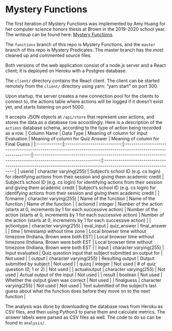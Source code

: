 # Mystery Functions

The first iteration of Mystery Functions was implemented by Amy Huang for her computer science honors thesis at Brown in the 2019-2020 school year. The writeup can be found here: [Mystery Functions](https://cs.brown.edu/research/pubs/theses/ugrad/2020/huang.amy.pdf).

The `functions` branch of this repo is Mystery Functions, and the `master` branch of this repo is Mystery Predicates. The master branch has the most cleaned up and commented source files.

Both versions of the web application consist of a node.js server and a React client; it is deployed on Heroku with a Postgres database.

The `client/` directory contains the React client. The client can be started remotely from the `client/` directory using yarn: “yarn start” on port 300.

Upon startup, the server creates a new connection pool for the clients to connect to, the actions table where actions will be logged if it doesn’t exist yet, and starts listening on port 5000.

It accepts JSON objects at `/api/store` that represent user actions, and stores the data as a database row accordingly. Here is a description of the `actions` database schema, according to the type of action being recorded as a row.
|  Column Name |          Data Type          |                                     Meaning of column for Input Evaluation                                     |                                        Meaning of column for Quiz Answer                                       |                                         Meaning of column for Final Guess                                        |
|:------------:|:---------------------------:|:--------------------------------------------------------------------------------------------------------------:|:--------------------------------------------------------------------------------------------------------------:|:----------------------------------------------------------------------------------------------------------------:|
|    userid    |   character varying(255)    | Subject’s school ID (e.g. cs login) for identifying actions from their session and giving them academic credit | Subject’s school ID (e.g. cs login) for identifying actions from their session and giving them academic credit |  Subject’s school ID (e.g. cs login) for identifying actions from their session and giving them academic credit  |
|    fcnname   |   character varying(255)    |                                              Name of the function                                              |                                              Name of the function                                              |                                               Name of the function                                               |
|   actionid   |           integer           |                 Number of the action (starts at 0, increments by 1 for each successive action)                 |                 Number of the action (starts at 0, increments by 1 for each successive action)                 |                  Number of the action (starts at 0, increments by 1 for each successive action)                  |
|  actiontype  |   character varying(255)    |                                                   eval_input                                                   |                                                   quiz_answer                                                  |                                                   final_answer                                                   |
|     time     | timestamp without time zone |                       Local browser time without timezone (Indiana, Brown were both EST)                       |                        Local browser time without timezone (Indiana, Brown were both EST                       |                         Local browser time without timezone (Indiana, Brown were both EST                        |
|     input    |   character varying(255)    |                                                 Input evaluated                                                |                            Quiz question input that subject submitted an output for                            |                                                     Not used                                                     |
|    output    |   character varying(255)    |                                                Resulting output                                                |                                           Output submitted by subject                                          |                                                     Not used                                                     |
|     quizq    |           integer           |                                                    Not used                                                    |                                         # of quiz question (0, 1 or 2)                                         |                                                     Not used                                                     |
| actualoutput |   character varying(255)    |                                                    Not used                                                    |                                           Actual output of the input                                           |                                                     Not used                                                     |
|    result    |           boolean           |                                                    Not used                                                    |                                      Whether the output given was correct                                      |                                                     Not used                                                     |
|  finalguess  |   character varying(255)    |                                                    Not used                                                    |                                                    Not used                                                    | Text submitted of the subject’s last guess about what the function does before they move on to the next function |

The analysis was done by downloading the database rows from Heroku as CSV files, and then using Python3 to parse them and calculate metrics. The answer labels were parsed as CSV files as well. The code to do so can be found in `analysis/`.

